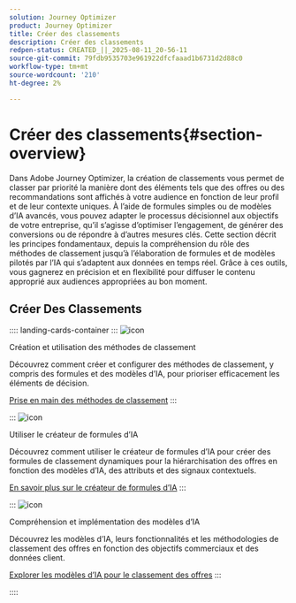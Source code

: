 ```yaml
---
solution: Journey Optimizer
product: Journey Optimizer
title: Créer des classements
description: Créer des classements
redpen-status: CREATED_||_2025-08-11_20-56-11
source-git-commit: 79fdb9535703e961922dfcfaaad1b6731d2d88c0
workflow-type: tm+mt
source-wordcount: '210'
ht-degree: 2%

---
```



# Créer des classements{#section-overview}

Dans Adobe Journey Optimizer, la création de classements vous permet de classer par priorité la manière dont des éléments tels que des offres ou des recommandations sont affichés à votre audience en fonction de leur profil et de leur contexte uniques. À l’aide de formules simples ou de modèles d’IA avancés, vous pouvez adapter le processus décisionnel aux objectifs de votre entreprise, qu’il s’agisse d’optimiser l’engagement, de générer des conversions ou de répondre à d’autres mesures clés. Cette section décrit les principes fondamentaux, depuis la compréhension du rôle des méthodes de classement jusqu’à l’élaboration de formules et de modèles pilotés par l’IA qui s’adaptent aux données en temps réel. Grâce à ces outils, vous gagnerez en précision et en flexibilité pour diffuser le contenu approprié aux audiences appropriées au bon moment.

## Créer Des Classements

:::: landing-cards-container
:::
![icon](https://cdn.experienceleague.adobe.com/icons/circle-play.svg?lang=fr)

Création et utilisation des méthodes de classement

Découvrez comment créer et configurer des méthodes de classement, y compris des formules et des modèles d’IA, pour prioriser efficacement les éléments de décision.

[Prise en main des méthodes de classement](../using/experience-decisioning/ranking/ranking.md)
:::

:::
![icon](https://cdn.experienceleague.adobe.com/icons/gear.svg?lang=fr)

Utiliser le créateur de formules d’IA

Découvrez comment utiliser le créateur de formules d’IA pour créer des formules de classement dynamiques pour la hiérarchisation des offres en fonction des modèles d’IA, des attributs et des signaux contextuels.

[En savoir plus sur le créateur de formules d’IA](../using/experience-decisioning/ranking/ranking-formulas.md)
:::

:::
![icon](https://cdn.experienceleague.adobe.com/icons/book.svg?lang=fr)

Compréhension et implémentation des modèles d’IA

Découvrez les modèles d’IA, leurs fonctionnalités et les méthodologies de classement des offres en fonction des objectifs commerciaux et des données client.

[Explorer les modèles d’IA pour le classement des offres](experience-decisioning-ai-models-landing-page.md)
:::

::::
